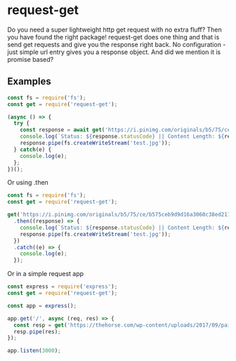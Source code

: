 # request-get

Do you need a super lightweight http get request with no extra fluff? Then you have found the right package! request-get does one thing and that is send get requests and give you the response right back. No configuration - just simple url entry gives you a response object. And did we mention it is promise based?

## Examples

```js
const fs = require('fs');
const get = require('request-get');

(async () => {
  try {
    const response = await get('https://i.pinimg.com/originals/b5/75/ce/b575ceb9d9d16a3060c38ed211da4efb.jpg');
    console.log(`Status: ${response.statusCode} || Content Length: ${response.headers['content-length']}`);
    response.pipe(fs.createWriteStream('test.jpg'));
  } catch(e) {
    console.log(e);
  };
})();
```

Or using .then

```js
const fs = require('fs');
const get = require('request-get');

get('https://i.pinimg.com/originals/b5/75/ce/b575ceb9d9d16a3060c38ed211da4efb.jpg')
  .then((response) => {
    console.log(`Status: ${response.statusCode} || Content Length: ${response.headers['content-length']}`);
    response.pipe(fs.createWriteStream('test.jpg'));
  })
  .catch((e) => {
    console.log(e);
  });
```

Or in a simple request app

```js
const express = require('express');
const get = require('request-get');

const app = express();

app.get('/', async (req, res) => {
  const resp = get('https://thehorse.com/wp-content/uploads/2017/09/paint-horse-running-in-field.jpg');
  resp.pipe(res);
});

app.listen(3000);
```